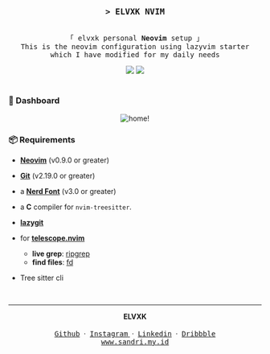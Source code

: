 <h3 align="center">
  <samp>&gt; <b>ELVXK NVIM</b></samp>
</h3>
<p align="center">
  <samp><br />「 elvxk personal <b>Neovim</b> setup 」
    <br />This is the neovim configuration using lazyvim starter which I have modified for my daily needs
    <br />
  </samp>
</p>
<div align="center">
    <img src="https://img.shields.io/badge/NeoVim-%2358A143.svg?&style=for-the-badge&logo=neovim&logoColor=white"/>
<img src="https://img.shields.io/badge/lua-%233C2D72.svg?style=for-the-badge&logo=lua&logoColor=white"/>
</div>
<br/>

### 🏡 Dashboard

<div align="center">

![home!](https://cdn.discordapp.com/attachments/446727299870621707/1214640771932749824/image.png?ex=65f9d95e&is=65e7645e&hm=b235bcea8e43e6e5cc342eb44b6e25a8130d372176057fefcb51b2ee3fcc517f&)

</div>

### 📦 Requirements

- [**Neovim**](https://neovim.io/) (v0.9.0 or greater)
- [**Git**](https://git-scm.com/) (v2.19.0 or greater)
- a [**Nerd Font**](https://www.nerdfonts.com/) (v3.0 or greater)
- a **C** compiler for `nvim-treesitter`.
- [**lazygit**](https://github.com/jesseduffield/lazygit)
- for [**telescope.nvim**](https://github.com/nvim-telescope/telescope.nvim)
  - **live grep**: [ripgrep](https://github.com/BurntSushi/ripgrep)
  - **find files**: [fd](https://github.com/sharkdp/fd)
- Tree sitter cli

  <br/>

---

<div align='center'>
<b>ELVXK</b>
<br/>
<br/>
<a href="https://github.com/elvxk" target="_blank"><samp>Github</samp></a>
&nbsp;&middot;&nbsp;
<a href="https://github.com/elvxk" target="_blank"><samp>Instagram</samp> </a>
&nbsp;&middot;&nbsp;
<a href="https://www.linkedin.com/in/elvxk/" target="_blank"><samp>Linkedin</samp></a>
&nbsp;&middot;&nbsp;
<a href="https://dribbble.com/elvxk" target="_blank"><samp>Dribbble</samp></a>
<br/>
<a href="https://sandri.my.id" target="_blank"><samp>www.sandri.my.id</samp></a>
</div>
